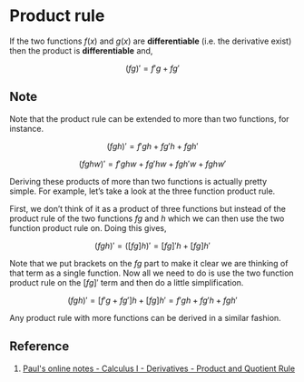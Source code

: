 # Product rule

If the two functions $f(x)$ and $g(x)$ are **differentiable** (i.e. the derivative exist) then the product is **differentiable** and,

$$
(f g)' = f' g + f g'
$$

## Note

Note that the product rule can be extended to more than two functions, for instance.

$$
(f g h)' = f' g h + f g' h + f g h'
$$

$$
(f g h w)' = f' g h w + f g' h w + f g h' w + f g h w'
$$

Deriving these products of more than two functions is actually pretty simple. For example, let’s take a look at the three function product rule.

First, we don’t think of it as a product of three functions but instead of the product rule of the two functions $f g$ and $h$ which we can then use the two function product rule on. Doing this gives,

$$
(f g h)' = ([f g] h)' = [f g]' h + [f g] h'
$$

Note that we put brackets on the $f g$ part to make it clear we are thinking of that term as a single function. Now all we need to do is use the two function product rule on the $[f g]'$ term and then do a little simplification.

$$
(f g h)' = [f' g + f g'] h + [f g] h' = f' g h + f g' h + f g h'
$$

Any product rule with more functions can be derived in a similar fashion.

## Reference

1. [Paul's online notes - Calculus I - Derivatives - Product and Quotient Rule](https://tutorial.math.lamar.edu/Classes/CalcI/ProductQuotientRule.aspx)